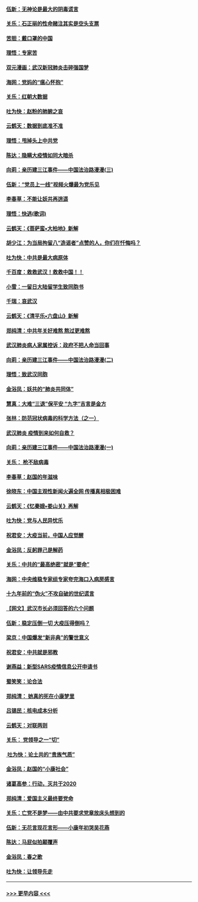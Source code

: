 #### [伍新：无神论是最大的阴毒谎言](../pages/nsc993/n11846129.md?t=02060544) 
#### [关乐：石正丽的性命赌注其实是空头支票](../pages/nsc993/n11846109.md?t=02060544) 
#### [苦胆：戴口罩的中国](../pages/nsc993/n11845576.md?t=02060544) 
#### [理悟：专家苦](../pages/nsc993/n11845564.md?t=02060544) 
#### [双元漫画：武汉新冠肺炎击碎强国梦](../pages/nsc993/n11843320.md?t=02060544) 
#### [海网：党妈的“瘟心怀抱”](../pages/nsc993/n11840740.md?t=02060544) 
#### [关乐：红朝大数据](../pages/nsc993/n11840675.md?t=02060544) 
#### [吐为快：赵粉的肺腑之哀](../pages/nsc993/n11840618.md?t=02060544) 
#### [云鹤天：数据到底准不准](../pages/nsc993/n11840325.md?t=02060544) 
#### [理悟：甩掉头上中共党](../pages/nsc993/n11838826.md?t=02060544) 
#### [陈达：隐瞒大疫情如同大暗杀](../pages/nsc993/n11838771.md?t=02060544) 
#### [向莉：亲历建三江事件——中国法治路漫漫(三)](../pages/nsc993/n11831825.md?t=02060544) 
#### [伍新：“党员上一线”视频火爆最为党乐见](../pages/nsc993/n11838200.md?t=02060544) 
#### [李春草：不能让妖共再逍遥](../pages/nsc993/n11838102.md?t=02060544) 
#### [理悟：快逃(歌词)](../pages/nsc993/n11838083.md?t=02060544) 
#### [云鹤天：《菩萨蛮▪大柏地》新解](../pages/nsc993/n11838059.md?t=02060544) 
#### [胡少江：为当局拘留八“造谣者”点赞的人，你们在忏悔吗？](../pages/nsc993/n11836801.md?t=02060544) 
#### [吐为快：中共是最大病原体](../pages/nsc993/n11836748.md?t=02060544) 
#### [千百度：救救武汉！救救中国！！](../pages/nsc993/n11836145.md?t=02060544) 
#### [小雪：一留日大陆留学生致同胞书](../pages/nsc993/n11834624.md?t=02060544) 
#### [千瑞：哀武汉](../pages/nsc993/n11833647.md?t=02060544) 
#### [云鹤天：《清平乐▪六盘山》新解](../pages/nsc993/n11833611.md?t=02060544) 
#### [郑纯清：中共年关好难熬 熬过更难熬](../pages/nsc993/n11833489.md?t=02060544) 
#### [武汉肺炎病人家属控诉：政府不把人命当回事](../pages/nsc993/n11833205.md?t=02060544) 
#### [向莉：亲历建三江事件——中国法治路漫漫(二)](../pages/nsc993/n11829102.md?t=02060544) 
#### [理悟：致武汉同胞](../pages/nsc993/n11831522.md?t=02060544) 
#### [金浴凤：妖共的“肺炎共同体”](../pages/nsc993/n11829448.md?t=02060544) 
#### [慧真：大难“三退”保平安 “九字”吉言是金方](../pages/nsc993/n11829501.md?t=02060544) 
#### [张林：防范冠状病毒的科学方法（之一）](../pages/nsc993/n11828618.md?t=02060544) 
#### [武汉肺炎 疫情到来如何自救？](../pages/nsc993/n11827632.md?t=02060544) 
#### [向莉：亲历建三江事件——中国法治路漫漫(一)](../pages/nsc993/n11827190.md?t=02060544) 
#### [关乐： 枪不敌病毒](../pages/nsc993/n11826746.md?t=02060544) 
#### [李春草：赵国的年滋味](../pages/nsc993/n11826321.md?t=02060544) 
#### [徐晓东：中国主观性新闻火遍全网 传播真相极困难](../pages/nsc993/n11826508.md?t=02060544) 
#### [云鹤天：《忆秦娥▪娄山关》再解](../pages/nsc993/n11824682.md?t=02060544) 
#### [吐为快：党与人民异忧乐](../pages/nsc993/n11824660.md?t=02060544) 
#### [祝君安：大疫当前，中国人应觉醒](../pages/nsc993/n11821946.md?t=02060544) 
#### [金浴凤：反躬罪己是解药](../pages/nsc993/n11820280.md?t=02060544) 
#### [关乐：中共的“最高绝密”就是“要命”](../pages/nsc993/n11816946.md?t=02060544) 
#### [海网：中央维稳专家组专家夸完海口入病房感言](../pages/nsc993/n11815138.md?t=02060544) 
#### [十九年前的“伪火”不攻自破的世纪谎言](../pages/nsc993/n11813238.md?t=02060544) 
#### [【网文】武汉市长必须回答的六个问题](../pages/nsc993/n11813848.md?t=02060544) 
#### [伍新：稳定压倒一切 大疫压得倒吗？](../pages/nsc993/n11812634.md?t=02060544) 
#### [梁京：中国爆发“新非典”的警世意义](../pages/nsc993/n11812554.md?t=02060544) 
#### [祝君安：中共就是邪教](../pages/nsc993/n11812431.md?t=02060544) 
#### [谢燕益：新型SARS疫情信息公开申请书](../pages/nsc993/n11808840.md?t=02060544) 
#### [蜀笑笑：论合法](../pages/nsc993/n11808064.md?t=02060544) 
#### [郑纯清： 她真的死在小康梦里](../pages/nsc993/n11806623.md?t=02060544) 
#### [吕锡民：核电成本分析](../pages/nsc993/n11806284.md?t=02060544) 
#### [云鹤天：对联两则](../pages/nsc993/n11805957.md?t=02060544) 
#### [关乐： 党领导之一“切”](../pages/nsc993/n11804505.md?t=02060544) 
#### [ 吐为快：论土共的“贵族气质”](../pages/nsc993/n11804490.md?t=02060544) 
#### [金浴凤：赵国的“小康社会”](../pages/nsc993/n11804452.md?t=02060544) 
#### [诸葛高参：行动，灭共于2020](../pages/nsc993/n11804120.md?t=02060544) 
#### [郑纯清：爱国主义最终要党命](../pages/nsc993/n11802197.md?t=02060544) 
#### [关乐：亡党不是梦——由中共要求党章放床头想到的](../pages/nsc993/n11802156.md?t=02060544) 
#### [伍新：无花言现花言形——小康年初哭吴花燕](../pages/nsc993/n11800044.md?t=02060544) 
#### [陈达：马屁似拍颠覆声](../pages/nsc993/n11800010.md?t=02060544) 
#### [金浴凤：春之歌](../pages/nsc993/n11797687.md?t=02060544) 
#### [吐为快：让领导先走](../pages/nsc993/n11797512.md?t=02060544) 

----
#### [ >>> 更早内容 <<< ](../indexes/nsc993-earlier.md)
